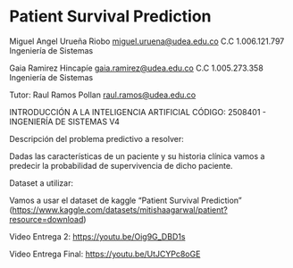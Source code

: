 # Patient Survival Prediction

Miguel Angel Urueña Riobo		miguel.uruena@udea.edu.co
					C.C 1.006.121.797
					Ingeniería de Sistemas
					
Gaia Ramirez Hincapíe		gaia.ramirez@udea.edu.co
					C.C 1.005.273.358
					Ingeniería de Sistemas

Tutor: 
Raul Ramos Pollan			raul.ramos@udea.edu.co


INTRODUCCIÓN A LA INTELIGENCIA ARTIFICIAL
CÓDIGO: 2508401 - INGENIERÍA DE SISTEMAS V4

Descripción del problema predictivo a resolver:

Dadas las características de un paciente y su historia clínica vamos a predecir la probabilidad de supervivencia de dicho paciente.

Dataset a utilizar:

Vamos a usar el dataset de kaggle “Patient Survival Prediction” (https://www.kaggle.com/datasets/mitishaagarwal/patient?resource=download)

Video Entrega 2: https://youtu.be/Oig9G_DBD1s

Video Entrega Final: https://youtu.be/UtJCYPc8oGE

